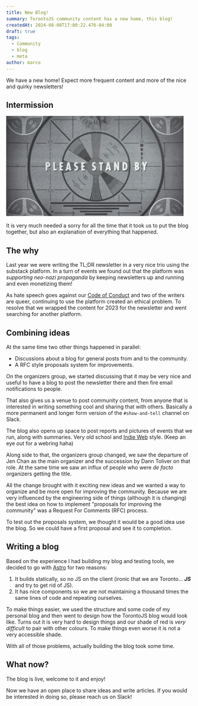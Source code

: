 ```yaml
---
title: New Blog!
summary: TorontoJS community content has a new home, this blog!
createdAt: 2024-08-08T17:00:22.476-04:00
draft: true
tags:
  - Community
  - blog
  - meta
author: marco
---
```

We have a new home! Expect more frequent content and more of the nice and quirky newsletters!

## Intermission

![A gif of a TV test image saying "Please stand by"](./assets/giphy.gif)

It is very much needed a sorry for all the time that it took us to put the blog together, but also an explanation of everything that happened.

## The why

Last year we were writing the TL;DR newsletter in a very nice trio using the substack platform. In a turn of events we found out that the platform was _supporting neo-nazi propaganda_ by keeping newsletters up and running and even monetizing them!

As hate speech goes against our [Code of Conduct](https://torontojs.com/code_of_conduct) and two of the writers are queer, continuing to use the platform created an ethical problem. To resolve that we wrapped the content for 2023 for the newsletter and went searching for another platform.

## Combining ideas

At the same time two other things happened in parallel:
- Discussions about a blog for general posts from and to the community.
- A RFC style proposals system for improvements.

On the organizers group, we started discussing that it may be very nice and useful to have a blog to post the newsletter there and then fire email notifications to people.

That also gives us a venue to post community content, from anyone that is interested in writing something cool and sharing that with others. Basically a more permanent and longer form version of the `#show-and-tell` channel on Slack.

The blog also opens up space to post reports and pictures of events that we run, along with summaries. Very old school and [Indie Web](https://indieweb.org/) style. (Keep an eye out for a webring haha)

Along side to that, the organizers group changed, we saw the departure of Jen Chan as the main organizer and the succession by Dann Toliver on that role. At the same time we saw an influx of people who were _de facto_ organizers getting the title.

All the change brought with it exciting new ideas and we wanted a way to organize and be more open for improving the community. Because we are very influenced by the engineering side of things (although it is changing) the best idea on how to implement "proposals for improving the community" was a Request For Comments (RFC) process.

To test out the proposals system, we thought it would be a good idea use the blog. So we could have a first proposal and see it to completion.

## Writing a blog

Based on the experience I had building my blog and testing tools, we decided to go with [Astro](https://astro.build/) for two reasons:
1. It builds statically, so no JS on the client (ironic that we are Toronto... _**JS**_ and try to get rid of JS).
2. It has nice components so we are not maintaining a thousand times the same lines of code and repeating ourselves.

To make things easier, we used the structure and some code of my personal blog and then went to design how the TorontoJS blog would look like. Turns out it is very hard to design things and our shade of red is _very difficult_ to pair with other colours. To make things even worse it is not a very accessible shade.

With all of those problems, actually building the blog took some time.

## What now?

The blog is live, welcome to it and enjoy!

Now we have an open place to share ideas and write articles. If you would be interested in doing so, please reach us on Slack!